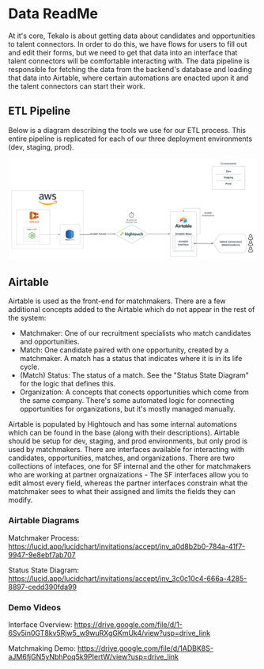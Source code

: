 # Data ReadMe

At it's core, Tekalo is about getting data about candidates and opportunities to talent connectors. In order to do this, we have flows for users to fill out and edit their forms, but we need to get that data into an interface that talent connectors will be comfortable interacting with. The data pipeline is responsible for fetching the data from the backend's database and loading that data into Airtable, where certain automations are enacted upon it and the talent connectors can start their work.

## ETL Pipeline

Below is a diagram describing the tools we use for our ETL process. This entire pipeline is replicated for each of our three deployment environments (dev, staging, prod).

![ETL Infrastructure Diagram](./media/tekalo_etl_infra.png 'ETL Infrastructure')

## Airtable

Airtable is used as the front-end for matchmakers. There are a few additional concepts added to the Airtable which do not appear in the rest of the system:

- Matchmaker: One of our recruitment specialists who match candidates and opportunities.
- Match: One candidate paired with one opportunity, created by a matchmaker. A match has a status that indicates where it is in its life cycle.
- (Match) Status: The status of a match. See the "Status State Diagram" for the logic that defines this.
- Organization: A concepts that conects opportunities which come from the same company. There's some automated logic for connecting opportunities for organizations, but it's mostly managed manually.

Airtable is populated by Hightouch and has some internal automations which can be found in the base (along with their descriptions). Airtable should be setup for dev, staging, and prod environments, but only prod is used by matchmakers. There are interfaces available for interacting with candidates, opportunities, matches, and organizations. There are two collections of intefaces, one for SF internal and the other for matchmakers who are working at partner orgnaizations - The SF interfaces allow you to edit almost every field, whereas the partner interfaces constrain what the matchmaker sees to what their assigned and limits the fields they can modify.

### Airtable Diagrams

Matchmaker Process: https://lucid.app/lucidchart/invitations/accept/inv_a0d8b2b0-784a-41f7-9947-9e8ebf7ab707

Status State Diagram: https://lucid.app/lucidchart/invitations/accept/inv_3c0c10c4-666a-4285-8897-cedd390fda99

### Demo Videos

Interface Overview: https://drive.google.com/file/d/1-6Sv5in0GT8kv5Rjw5_w9wuRXgGKmUk4/view?usp=drive_link

Matchmaking Demo: https://drive.google.com/file/d/1ADBK8S-aJM6fjGN5yNbhPoq5k9PIertW/view?usp=drive_link
